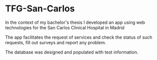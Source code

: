 # TFG-San-Carlos
In the context of my bachelor's thesis I developed an app using web
technologies for the San Carlos Clinical Hospital in Madrid

The app facilitates the request of services and check the status of such
requests, fill out surveys and report any problem.

The database was designed and populated with test information.
